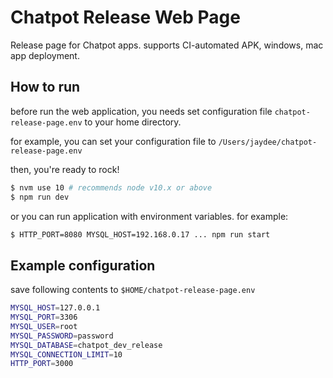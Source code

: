 # Chatpot Release Web Page
Release page for Chatpot apps. supports CI-automated APK, windows, mac app deployment.

## How to run
before run the web application, you needs set configuration file `chatpot-release-page.env` to your home directory. 

for example, you can set your configuration file to `/Users/jaydee/chatpot-release-page.env`


then, you're ready to rock!
```bash
$ nvm use 10 # recommends node v10.x or above
$ npm run dev
```

or you can run application with environment variables. for example:
```bash
$ HTTP_PORT=8080 MYSQL_HOST=192.168.0.17 ... npm run start
```

## Example configuration
save following contents to `$HOME/chatpot-release-page.env`
```bash
MYSQL_HOST=127.0.0.1
MYSQL_PORT=3306
MYSQL_USER=root
MYSQL_PASSWORD=password
MYSQL_DATABASE=chatpot_dev_release
MYSQL_CONNECTION_LIMIT=10
HTTP_PORT=3000
```